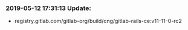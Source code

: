 ### 2019-05-12 17:31:13 Update:

- registry.gitlab.com/gitlab-org/build/cng/gitlab-rails-ce:v11-11-0-rc2
